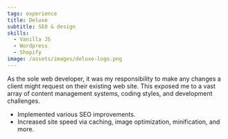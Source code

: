 ```yaml
---
tags: experience
title: Deluxe
subtitle: SEO & design
skills:
  - Vanilla JS
  - Wordpress
  - Shopify
image: /assets/images/deluxe-logo.png
---
```


As the sole web developer, it was my responsibility to make any changes a client might request on their existing web site. This exposed me to a vast array of content management systems, coding styles, and development challenges.

- Implemented various SEO improvements.
- Increased site speed via caching, image optimization, minification, and more.
